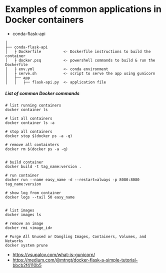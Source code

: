 # Examples of common applications in Docker containers
 - conda-flask-api
```
│
├── conda-flask-api
│   ├ Dockerfile          <- Dockerfile instructions to build the container
│   ├ docker.psq          <- powershell commands to build & run the Dockerfile 
│   ├ env.yml             <- conda environment
│   ├ serve.sh            <- script to serve the app using gunicorn
│   ├── app
│   │   ├── flask-api.py  <- application file
```

##### *List of common Docker commands*
```
# list running containers
docker container ls

# list all containers
docker container ls -a

# stop all containers
docker stop $(docker ps -a -q)

# remove all containters
docker rm $(docker ps -a -q)


# build container
docker build -t tag_name:version .

# run container
docker run --name easy_name -d --restart=always -p 8080:8080 tag_name:version

# show log from container
docker logs --tail 50 easy_name


# list images 
docker images ls

# remove an image
docker rmi <image_id>

# Purge All Unused or Dangling Images, Containers, Volumes, and Networks
docker system prune
```

 - https://vsupalov.com/what-is-gunicorn/
 - https://medium.com/@mtngt/docker-flask-a-simple-tutorial-bbcb2f4110b5

